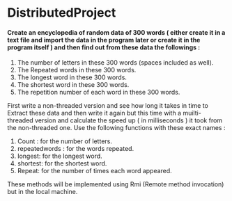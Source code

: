 # DistributedProject

#### Create an encyclopedia of random data of 300 words ( either create it in a text file and import the data in the program later or create it in the program itself ) and then find out from these data the followings :
1. The number of letters in these 300 words (spaces included as well).
2. The Repeated words in these 300 words.
3. The longest word in these 300 words.
4. The shortest word in these 300 words.
5. The repetition number of each word in these 300 words.

First write a non-threaded version and see how long it takes in time to Extract these data and then write it again but this time with a muilti-threaded version and calculate the speed up ( in milliseconds ) it took from the non-threaded one.
Use the following functions with these exact names :
1. Count : for the number of letters.
2. repeatedwords : for the words repeated.
3. longest: for the longest word.
4. shortest: for the shortest word.
5. Repeat: for the number of times each word appeared.

These methods will be implemented using Rmi (Remote method invocation) but in the local machine.
